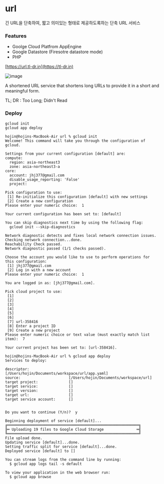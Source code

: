 # url
긴 URL을 단축하여, 짧고 의미있는 형태로 제공하도록하는 단축 URL 서비스   

### Features
- Goolge Cloud Platfrom AppEngine
- Google Datastore (Firesotre datastore mode)
- PHP

[https://url.tl-dr.in](https://tl-dr.in)   

 ![image](https://user-images.githubusercontent.com/22079767/222944148-2cd15c14-5f5b-4d11-bb9b-4877449a97b5.png)


A shortened URL service that shortens long URLs to provide it in a short and meaningful form.

TL; DR : Too Long; Didn't Read

### Deploy
```
gcloud init
gcloud app deploy
```
```
hojin@hojins-MacBook-Air url % gcloud init   
Welcome! This command will take you through the configuration of gcloud.

Settings from your current configuration [default] are:
compute:
  region: asia-northeast3
  zone: asia-northeast3-a
core:
  account: jhj377@gmail.com
  disable_usage_reporting: 'False'
  project: 

Pick configuration to use:
 [1] Re-initialize this configuration [default] with new settings 
 [2] Create a new configuration
Please enter your numeric choice:  1

Your current configuration has been set to: [default]

You can skip diagnostics next time by using the following flag:
  gcloud init --skip-diagnostics

Network diagnostic detects and fixes local network connection issues.
Checking network connection...done.                                                                           
Reachability Check passed.
Network diagnostic passed (1/1 checks passed).

Choose the account you would like to use to perform operations for this configuration:
 [1] jhj377@gmail.com
 [2] Log in with a new account
Please enter your numeric choice:  1

You are logged in as: [jhj377@gmail.com].

Pick cloud project to use: 
 [1] 
 [2] 
 [3] 
 [4] 
 [5] 
 [6] 
 [7] url-358416
 [8] Enter a project ID
 [9] Create a new project
Please enter numeric choice or text value (must exactly match list item):  7

Your current project has been set to: [url-358416].

hojin@hojins-MacBook-Air url % gcloud app deploy
Services to deploy:

descriptor:                  [/Users/hojin/Documents/workspace/url/app.yaml]
source:                      [/Users/hojin/Documents/workspace/url]
target project:              []
target service:              []
target version:              []
target url:                  []
target service account:      []


Do you want to continue (Y/n)?  y

Beginning deployment of service [default]...
╔════════════════════════════════════════════════════════════╗
╠═ Uploading 19 files to Google Cloud Storage               ═╣
╚════════════════════════════════════════════════════════════╝
File upload done.
Updating service [default]...done.                                                                            
Setting traffic split for service [default]...done.                                                           
Deployed service [default] to []

You can stream logs from the command line by running:
  $ gcloud app logs tail -s default

To view your application in the web browser run:
  $ gcloud app browse
```
